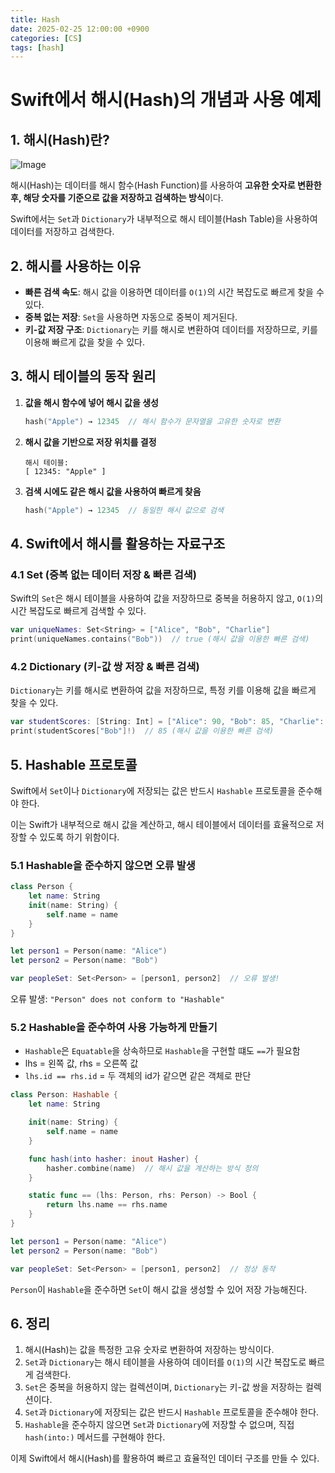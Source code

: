 ```yaml
---
title: Hash
date: 2025-02-25 12:00:00 +0900
categories: [CS]
tags: [hash]
---
```



# **Swift에서 해시(Hash)의 개념과 사용 예제**

## **1. 해시(Hash)란?**

![Image](https://github.com/user-attachments/assets/0d6d6499-e61f-46bc-8018-8515f04bd9ac)

해시(Hash)는 데이터를 해시 함수(Hash Function)를 사용하여 **고유한 숫자로 변환한 후, 해당 숫자를 기준으로 값을 저장하고 검색하는 방식**이다.

Swift에서는 `Set`과 `Dictionary`가 내부적으로 해시 테이블(Hash Table)을 사용하여 데이터를 저장하고 검색한다.

## **2. 해시를 사용하는 이유**

- **빠른 검색 속도**: 해시 값을 이용하면 데이터를 `O(1)`의 시간 복잡도로 빠르게 찾을 수 있다.
- **중복 없는 저장**: `Set`을 사용하면 자동으로 중복이 제거된다.
- **키-값 저장 구조**: `Dictionary`는 키를 해시로 변환하여 데이터를 저장하므로, 키를 이용해 빠르게 값을 찾을 수 있다.

## **3. 해시 테이블의 동작 원리**

1. **값을 해시 함수에 넣어 해시 값을 생성**
    
    ```swift
    hash("Apple") → 12345  // 해시 함수가 문자열을 고유한 숫자로 변환
    ```
    
2. **해시 값을 기반으로 저장 위치를 결정**
    
    ```
    해시 테이블:
    [ 12345: "Apple" ]
    ```
    
3. **검색 시에도 같은 해시 값을 사용하여 빠르게 찾음**
    
    ```swift
    hash("Apple") → 12345  // 동일한 해시 값으로 검색
    ```
    

## **4. Swift에서 해시를 활용하는 자료구조**

### **4.1 Set (중복 없는 데이터 저장 & 빠른 검색)**

Swift의 `Set`은 해시 테이블을 사용하여 값을 저장하므로 중복을 허용하지 않고, `O(1)`의 시간 복잡도로 빠르게 검색할 수 있다.

```swift
var uniqueNames: Set<String> = ["Alice", "Bob", "Charlie"]
print(uniqueNames.contains("Bob"))  // true (해시 값을 이용한 빠른 검색)

```

### **4.2 Dictionary (키-값 쌍 저장 & 빠른 검색)**

`Dictionary`는 키를 해시로 변환하여 값을 저장하므로, 특정 키를 이용해 값을 빠르게 찾을 수 있다.

```swift
var studentScores: [String: Int] = ["Alice": 90, "Bob": 85, "Charlie": 95]
print(studentScores["Bob"]!)  // 85 (해시 값을 이용한 빠른 검색)

```

## **5. Hashable 프로토콜**

Swift에서 `Set`이나 `Dictionary`에 저장되는 값은 반드시 `Hashable` 프로토콜을 준수해야 한다.

이는 Swift가 내부적으로 해시 값을 계산하고, 해시 테이블에서 데이터를 효율적으로 저장할 수 있도록 하기 위함이다.

### **5.1 Hashable을 준수하지 않으면 오류 발생**

```swift
class Person {
    let name: String
    init(name: String) {
        self.name = name
    }
}

let person1 = Person(name: "Alice")
let person2 = Person(name: "Bob")

var peopleSet: Set<Person> = [person1, person2]  // 오류 발생!

```

오류 발생: `"Person" does not conform to "Hashable"`


### **5.2 Hashable을 준수하여 사용 가능하게 만들기**
- `Hashable`은 `Equatable`을 상속하므로 `Hashable`을 구현할 떄도 `==`가 필요함
- lhs = 왼쪽 값, rhs = 오른쪽 값
- `lhs.id == rhs.id` = 두 객체의 id가 같으면 같은 객체로 판단


```swift
class Person: Hashable {
    let name: String

    init(name: String) {
        self.name = name
    }

    func hash(into hasher: inout Hasher) {
        hasher.combine(name)  // 해시 값을 계산하는 방식 정의
    }

    static func == (lhs: Person, rhs: Person) -> Bool {
        return lhs.name == rhs.name
    }
}

let person1 = Person(name: "Alice")
let person2 = Person(name: "Bob")

var peopleSet: Set<Person> = [person1, person2]  // 정상 동작

```

`Person`이 `Hashable`을 준수하면 `Set`이 해시 값을 생성할 수 있어 저장 가능해진다.

## **6. 정리**

1. 해시(Hash)는 값을 특정한 고유 숫자로 변환하여 저장하는 방식이다.
2. `Set`과 `Dictionary`는 해시 테이블을 사용하여 데이터를 `O(1)`의 시간 복잡도로 빠르게 검색한다.
3. `Set`은 중복을 허용하지 않는 컬렉션이며, `Dictionary`는 키-값 쌍을 저장하는 컬렉션이다.
4. `Set`과 `Dictionary`에 저장되는 값은 반드시 `Hashable` 프로토콜을 준수해야 한다.
5. `Hashable`을 준수하지 않으면 `Set`과 `Dictionary`에 저장할 수 없으며, 직접 `hash(into:)` 메서드를 구현해야 한다.

이제 Swift에서 해시(Hash)를 활용하여 빠르고 효율적인 데이터 구조를 만들 수 있다.
